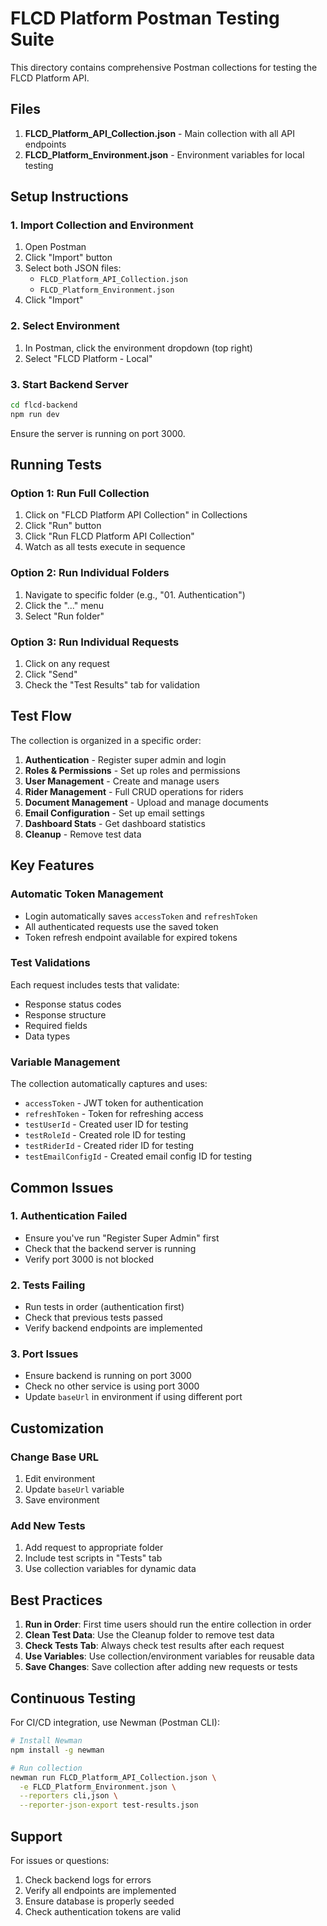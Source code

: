 # FLCD Platform Postman Testing Suite

This directory contains comprehensive Postman collections for testing the FLCD Platform API.

## Files

1. **FLCD_Platform_API_Collection.json** - Main collection with all API endpoints
2. **FLCD_Platform_Environment.json** - Environment variables for local testing

## Setup Instructions

### 1. Import Collection and Environment

1. Open Postman
2. Click "Import" button
3. Select both JSON files:
   - `FLCD_Platform_API_Collection.json`
   - `FLCD_Platform_Environment.json`
4. Click "Import"

### 2. Select Environment

1. In Postman, click the environment dropdown (top right)
2. Select "FLCD Platform - Local"

### 3. Start Backend Server

```bash
cd flcd-backend
npm run dev
```

Ensure the server is running on port 3000.

## Running Tests

### Option 1: Run Full Collection

1. Click on "FLCD Platform API Collection" in Collections
2. Click "Run" button
3. Click "Run FLCD Platform API Collection"
4. Watch as all tests execute in sequence

### Option 2: Run Individual Folders

1. Navigate to specific folder (e.g., "01. Authentication")
2. Click the "..." menu
3. Select "Run folder"

### Option 3: Run Individual Requests

1. Click on any request
2. Click "Send"
3. Check the "Test Results" tab for validation

## Test Flow

The collection is organized in a specific order:

1. **Authentication** - Register super admin and login
2. **Roles & Permissions** - Set up roles and permissions
3. **User Management** - Create and manage users
4. **Rider Management** - Full CRUD operations for riders
5. **Document Management** - Upload and manage documents
6. **Email Configuration** - Set up email settings
7. **Dashboard Stats** - Get dashboard statistics
8. **Cleanup** - Remove test data

## Key Features

### Automatic Token Management

- Login automatically saves `accessToken` and `refreshToken`
- All authenticated requests use the saved token
- Token refresh endpoint available for expired tokens

### Test Validations

Each request includes tests that validate:
- Response status codes
- Response structure
- Required fields
- Data types

### Variable Management

The collection automatically captures and uses:
- `accessToken` - JWT token for authentication
- `refreshToken` - Token for refreshing access
- `testUserId` - Created user ID for testing
- `testRoleId` - Created role ID for testing
- `testRiderId` - Created rider ID for testing
- `testEmailConfigId` - Created email config ID for testing

## Common Issues

### 1. Authentication Failed

- Ensure you've run "Register Super Admin" first
- Check that the backend server is running
- Verify port 3000 is not blocked

### 2. Tests Failing

- Run tests in order (authentication first)
- Check that previous tests passed
- Verify backend endpoints are implemented

### 3. Port Issues

- Ensure backend is running on port 3000
- Check no other service is using port 3000
- Update `baseUrl` in environment if using different port

## Customization

### Change Base URL

1. Edit environment
2. Update `baseUrl` variable
3. Save environment

### Add New Tests

1. Add request to appropriate folder
2. Include test scripts in "Tests" tab
3. Use collection variables for dynamic data

## Best Practices

1. **Run in Order**: First time users should run the entire collection in order
2. **Clean Test Data**: Use the Cleanup folder to remove test data
3. **Check Tests Tab**: Always check test results after each request
4. **Use Variables**: Use collection/environment variables for reusable data
5. **Save Changes**: Save collection after adding new requests or tests

## Continuous Testing

For CI/CD integration, use Newman (Postman CLI):

```bash
# Install Newman
npm install -g newman

# Run collection
newman run FLCD_Platform_API_Collection.json \
  -e FLCD_Platform_Environment.json \
  --reporters cli,json \
  --reporter-json-export test-results.json
```

## Support

For issues or questions:
1. Check backend logs for errors
2. Verify all endpoints are implemented
3. Ensure database is properly seeded
4. Check authentication tokens are valid